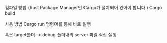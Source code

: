 컴파일 방법 (Rust Package Manager인 Cargo가 설치되어 있어야 합니다.)
Cargo build

사용 방법
Cargo run 명령어를 통해 바로 실행

혹은 target폴더 -> debug 폴더내의 server 파일 직접 실행 
